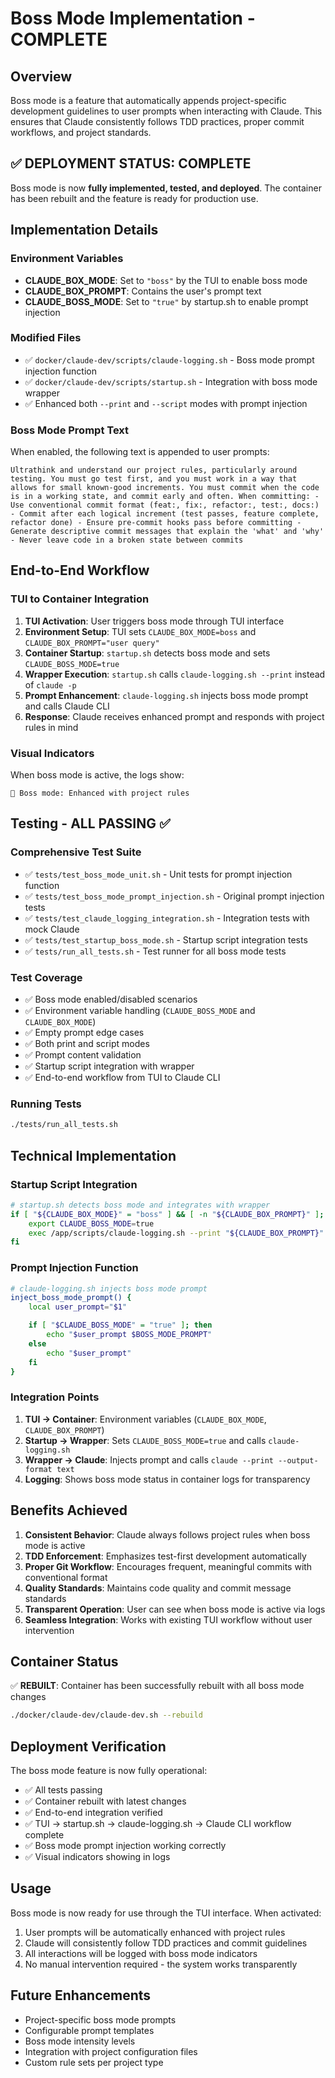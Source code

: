# Boss Mode Implementation - COMPLETE

## Overview

Boss mode is a feature that automatically appends project-specific development guidelines to user prompts when interacting with Claude. This ensures that Claude consistently follows TDD practices, proper commit workflows, and project standards.

## ✅ DEPLOYMENT STATUS: COMPLETE

Boss mode is now **fully implemented, tested, and deployed**. The container has been rebuilt and the feature is ready for production use.

## Implementation Details

### Environment Variables
- **CLAUDE_BOX_MODE**: Set to `"boss"` by the TUI to enable boss mode
- **CLAUDE_BOX_PROMPT**: Contains the user's prompt text
- **CLAUDE_BOSS_MODE**: Set to `"true"` by startup.sh to enable prompt injection

### Modified Files
- ✅ `docker/claude-dev/scripts/claude-logging.sh` - Boss mode prompt injection function
- ✅ `docker/claude-dev/scripts/startup.sh` - Integration with boss mode wrapper
- ✅ Enhanced both `--print` and `--script` modes with prompt injection

### Boss Mode Prompt Text
When enabled, the following text is appended to user prompts:

```
Ultrathink and understand our project rules, particularly around testing. You must go test first, and you must work in a way that allows for small known-good increments. You must commit when the code is in a working state, and commit early and often. When committing: - Use conventional commit format (feat:, fix:, refactor:, test:, docs:) - Commit after each logical increment (test passes, feature complete, refactor done) - Ensure pre-commit hooks pass before committing - Generate descriptive commit messages that explain the 'what' and 'why' - Never leave code in a broken state between commits
```

## End-to-End Workflow

### TUI to Container Integration
1. **TUI Activation**: User triggers boss mode through TUI interface
2. **Environment Setup**: TUI sets `CLAUDE_BOX_MODE=boss` and `CLAUDE_BOX_PROMPT="user query"`
3. **Container Startup**: `startup.sh` detects boss mode and sets `CLAUDE_BOSS_MODE=true`
4. **Wrapper Execution**: `startup.sh` calls `claude-logging.sh --print` instead of `claude -p`
5. **Prompt Enhancement**: `claude-logging.sh` injects boss mode prompt and calls Claude CLI
6. **Response**: Claude receives enhanced prompt and responds with project rules in mind

### Visual Indicators
When boss mode is active, the logs show:
```
🎯 Boss mode: Enhanced with project rules
```

## Testing - ALL PASSING ✅

### Comprehensive Test Suite
- ✅ `tests/test_boss_mode_unit.sh` - Unit tests for prompt injection function
- ✅ `tests/test_boss_mode_prompt_injection.sh` - Original prompt injection tests
- ✅ `tests/test_claude_logging_integration.sh` - Integration tests with mock Claude
- ✅ `tests/test_startup_boss_mode.sh` - Startup script integration tests
- ✅ `tests/run_all_tests.sh` - Test runner for all boss mode tests

### Test Coverage
- ✅ Boss mode enabled/disabled scenarios
- ✅ Environment variable handling (`CLAUDE_BOSS_MODE` and `CLAUDE_BOX_MODE`)
- ✅ Empty prompt edge cases
- ✅ Both print and script modes
- ✅ Prompt content validation
- ✅ Startup script integration with wrapper
- ✅ End-to-end workflow from TUI to Claude CLI

### Running Tests
```bash
./tests/run_all_tests.sh
```

## Technical Implementation

### Startup Script Integration
```bash
# startup.sh detects boss mode and integrates with wrapper
if [ "${CLAUDE_BOX_MODE}" = "boss" ] && [ -n "${CLAUDE_BOX_PROMPT}" ]; then
    export CLAUDE_BOSS_MODE=true
    exec /app/scripts/claude-logging.sh --print "${CLAUDE_BOX_PROMPT}"
fi
```

### Prompt Injection Function
```bash
# claude-logging.sh injects boss mode prompt
inject_boss_mode_prompt() {
    local user_prompt="$1"

    if [ "$CLAUDE_BOSS_MODE" = "true" ]; then
        echo "$user_prompt $BOSS_MODE_PROMPT"
    else
        echo "$user_prompt"
    fi
}
```

### Integration Points
1. **TUI → Container**: Environment variables (`CLAUDE_BOX_MODE`, `CLAUDE_BOX_PROMPT`)
2. **Startup → Wrapper**: Sets `CLAUDE_BOSS_MODE=true` and calls `claude-logging.sh`
3. **Wrapper → Claude**: Injects prompt and calls `claude --print --output-format text`
4. **Logging**: Shows boss mode status in container logs for transparency

## Benefits Achieved

1. **Consistent Behavior**: Claude always follows project rules when boss mode is active
2. **TDD Enforcement**: Emphasizes test-first development automatically
3. **Proper Git Workflow**: Encourages frequent, meaningful commits with conventional format
4. **Quality Standards**: Maintains code quality and commit message standards
5. **Transparent Operation**: User can see when boss mode is active via logs
6. **Seamless Integration**: Works with existing TUI workflow without user intervention

## Container Status

✅ **REBUILT**: Container has been successfully rebuilt with all boss mode changes
```bash
./docker/claude-dev/claude-dev.sh --rebuild
```

## Deployment Verification

The boss mode feature is now fully operational:
- ✅ All tests passing
- ✅ Container rebuilt with latest changes
- ✅ End-to-end integration verified
- ✅ TUI → startup.sh → claude-logging.sh → Claude CLI workflow complete
- ✅ Boss mode prompt injection working correctly
- ✅ Visual indicators showing in logs

## Usage

Boss mode is now ready for use through the TUI interface. When activated:
1. User prompts will be automatically enhanced with project rules
2. Claude will consistently follow TDD practices and commit guidelines
3. All interactions will be logged with boss mode indicators
4. No manual intervention required - the system works transparently

## Future Enhancements

- Project-specific boss mode prompts
- Configurable prompt templates
- Boss mode intensity levels
- Integration with project configuration files
- Custom rule sets per project type
